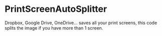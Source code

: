 # PrintScreenAutoSplitter
Dropbox, Google Drive, OneDrive... saves all your print screens, this code splits the image if you have more than 1 screen.
